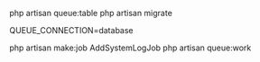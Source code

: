 php artisan queue:table
php artisan migrate

QUEUE_CONNECTION=database

php artisan make:job AddSystemLogJob 
php artisan queue:work

<!-- php artisan queue:work --timeout=60 -->
<!-- php artisan queue:work --tries=3 -->

<!-- 
+ Khi cập nhật code trong job thì cần chạy lại lệnh: php artisan queue:restart
+ Khi chạy queue tự động trên server có thể lựa chọn các phương án sau
    1. Suppervisor (Trên Linux) => Lựa chọn hàng đầu
    2. Cronjob (Trên Linux)
    (vd khi chạy "crontab -e" trên linux: `***** php /home/laravel-queue/public_html/artisan queue:work --stop-when-empty`)
    3. Task Schedule Laravel
 -->
